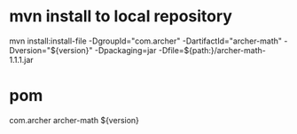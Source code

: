 # mvn install to local repository
mvn install:install-file -DgroupId="com.archer" -DartifactId="archer-math" -Dversion="${version}" -Dpackaging=jar -Dfile=${path:}/archer-math-1.1.1.jar


# pom
<dependency>
    <groupId>com.archer</groupId>
    <artifactId>archer-math</artifactId>
    <version>${version}</version>
</dependency>
